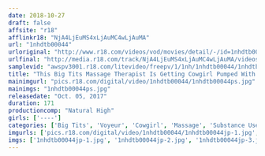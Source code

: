 ```yaml
---
date: 2018-10-27
draft: false
affsite: "r18"
afflinkr18: "NjA4LjEuMS4xLjAuMC4wLjAuMA"
url: "1nhdtb00044"
urloriginal: "http://www.r18.com/videos/vod/movies/detail/-/id=1nhdtb00044"
urlfinal: "http://media.r18.com/track/NjA4LjEuMS4xLjAuMC4wLjAuMA/videos/vod/movies/detail/-/id=1nhdtb00044"
samplevid: "awspv3001.r18.com/litevideo/freepv/1/1nh/1nhdtb00044/1nhdtb00044_dmb_w.mp4"
title: "This Big Tits Massage Therapist Is Getting Cowgirl Pumped With Aphrodisiac-Laced Cocks! Watch Her Slick And Slippery Body Jiggle And Wiggle... Do You Want To Watch Her Ass? Or Her Tits?"
mainimgurl: "pics.r18.com/digital/video/1nhdtb00044/1nhdtb00044ps.jpg"
mainimgs: "1nhdtb00044ps.jpg"
releasedate: "Oct. 05, 2017"
duration: 171
productioncomp: "Natural High"
girls: ['----']
categories: ['Big Tits', 'Voyeur', 'Cowgirl', 'Massage', 'Substance Use', 'Hi-Def']
imgurls: ['pics.r18.com/digital/video/1nhdtb00044/1nhdtb00044jp-1.jpg', 'pics.r18.com/digital/video/1nhdtb00044/1nhdtb00044jp-2.jpg', 'pics.r18.com/digital/video/1nhdtb00044/1nhdtb00044jp-3.jpg', 'pics.r18.com/digital/video/1nhdtb00044/1nhdtb00044jp-4.jpg', 'pics.r18.com/digital/video/1nhdtb00044/1nhdtb00044jp-5.jpg', 'pics.r18.com/digital/video/1nhdtb00044/1nhdtb00044jp-6.jpg', 'pics.r18.com/digital/video/1nhdtb00044/1nhdtb00044jp-7.jpg', 'pics.r18.com/digital/video/1nhdtb00044/1nhdtb00044jp-8.jpg', 'pics.r18.com/digital/video/1nhdtb00044/1nhdtb00044jp-9.jpg', 'pics.r18.com/digital/video/1nhdtb00044/1nhdtb00044jp-10.jpg', 'pics.r18.com/digital/video/1nhdtb00044/1nhdtb00044jp-11.jpg', 'pics.r18.com/digital/video/1nhdtb00044/1nhdtb00044jp-12.jpg', 'pics.r18.com/digital/video/1nhdtb00044/1nhdtb00044jp-13.jpg', 'pics.r18.com/digital/video/1nhdtb00044/1nhdtb00044jp-14.jpg', 'pics.r18.com/digital/video/1nhdtb00044/1nhdtb00044jp-15.jpg', 'pics.r18.com/digital/video/1nhdtb00044/1nhdtb00044jp-16.jpg', 'pics.r18.com/digital/video/1nhdtb00044/1nhdtb00044jp-17.jpg', 'pics.r18.com/digital/video/1nhdtb00044/1nhdtb00044jp-18.jpg', 'pics.r18.com/digital/video/1nhdtb00044/1nhdtb00044jp-19.jpg', 'pics.r18.com/digital/video/1nhdtb00044/1nhdtb00044jp-20.jpg']
imgs: ['1nhdtb00044jp-1.jpg', '1nhdtb00044jp-2.jpg', '1nhdtb00044jp-3.jpg', '1nhdtb00044jp-4.jpg', '1nhdtb00044jp-5.jpg', '1nhdtb00044jp-6.jpg', '1nhdtb00044jp-7.jpg', '1nhdtb00044jp-8.jpg', '1nhdtb00044jp-9.jpg', '1nhdtb00044jp-10.jpg', '1nhdtb00044jp-11.jpg', '1nhdtb00044jp-12.jpg', '1nhdtb00044jp-13.jpg', '1nhdtb00044jp-14.jpg', '1nhdtb00044jp-15.jpg', '1nhdtb00044jp-16.jpg', '1nhdtb00044jp-17.jpg', '1nhdtb00044jp-18.jpg', '1nhdtb00044jp-19.jpg', '1nhdtb00044jp-20.jpg']
---
```

